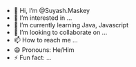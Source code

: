 - 👋 Hi, I’m @Suyash.Maskey
- 👀 I’m interested in ...
- 🌱 I’m currently learning Java, Javascript
- 💞️ I’m looking to collaborate on ...
- 📫 How to reach me ...
- 😄 Pronouns: He/Him
- ⚡ Fun fact: ...

<!---
Antibot69/Antibot69 is a ✨ special ✨ repository because its `README.md` (this file) appears on your GitHub profile.
You can click the Preview link to take a look at your changes.
--->
